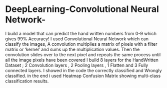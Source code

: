 # DeepLearning-Convolutional Neural Network-
I build a model that can predict the hand written numbers from 0-9 which gives 99% Accuracy!
I used Convolutional Neural Network which can classify the images, 
A convolution multiplies a matrix of pixels with a filter matrix or ‘kernel’ and sums up the multiplication values.
Then the convolution slides over to the next pixel and repeats the same process until all the image pixels have been covered
I build 8 layers for the HandWritten Dataset ; 2 Convolution layers , 2 Pooling layers , 1 Flatten and 3 Fully connected layers.
I showed in the code the correctly classified and Wrongly classified.
in the end i used Heatmap Confusion Matrix showing multi-class classification results.
